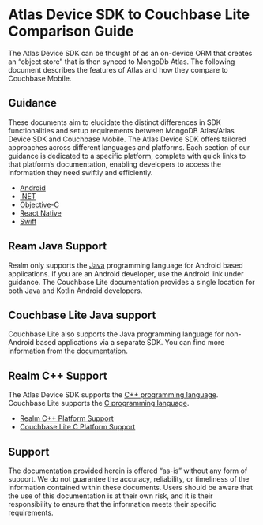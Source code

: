 # Atlas Device SDK to Couchbase Lite Comparison Guide
The Atlas Device SDK can be thought of as an on-device ORM that creates an “object store” that is then synced to MongoDb Atlas.  The following document describes the features of Atlas and how they compare to Couchbase Mobile.

## Guidance

These documents aim to elucidate the distinct differences in SDK functionalities and setup requirements between MongoDB Atlas/Atlas Device SDK and Couchbase Mobile. The Atlas Device SDK offers tailored approaches across different languages and platforms. Each section of our guidance is dedicated to a specific platform, complete with quick links to that platform’s documentation, enabling developers to access the information they need swiftly and efficiently.

- [Android](android.md)
- [.NET](dotnet.md)
- [Objective-C](objectivec.md)
- [React Native](reactnative.md)
- [Swift](swift.md)

## Ream Java Support

Realm only supports the [Java](https://www.mongodb.com/docs/atlas/device-sdks/sdk/java/#sdk-in-maintenance-mode) programming language for Android based applications.  If you are an Android developer, use the Android link under guidance.  The Couchbase Lite documentation provides a single location for both Java and Kotlin Android developers.

## Couchbase Lite Java support
Couchbase Lite also supports the Java programming language for non-Android based applications via a separate SDK. You can find more information from the [documentation](https://docs.couchbase.com/couchbase-lite/current/java/gs-prereqs.html).  

## Realm C++ Support
The Atlas Device SDK supports the [C++ programming language](https://www.mongodb.com/docs/atlas/device-sdks/sdk/cpp/).   Couchbase Lite supports the [C programming language](https://docs.couchbase.com/couchbase-lite/current/c/gs-install.html).  

- [Realm C++ Platform Support](https://github.com/realm/realm-cpp?tab=readme-ov-file#getting-started)
- [Couchbase Lite C Platform Support](https://docs.couchbase.com/couchbase-lite/current/c/gs-install.html#lbl-platforms)
## Support

The documentation provided herein is offered “as-is” without any form of support. We do not guarantee the accuracy, reliability, or timeliness of the information contained within these documents. Users should be aware that the use of this documentation is at their own risk, and it is their responsibility to ensure that the information meets their specific requirements.